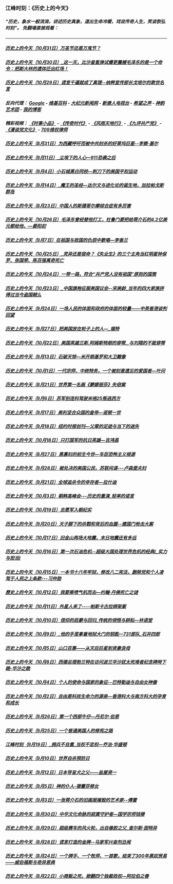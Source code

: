 ### 江峰时刻：《历史上的今天》
##### “历史，象水一般流淌，讲述历史真象，道出生命冷暖，戏说传奇人生，笑谈恢弘时刻”。 免翻墙直接观看：

---

##### <a href='http://207.148.103.66/history/江峰时刻-历史上的今天（10月31日）万圣节还是万鬼节？-3G7gYB87T2g.mp4.html?t=110108'>历史上的今天（10月31日）万圣节还是万鬼节？</a>
##### <a href='http://207.148.103.66/history/江峰时刻-历史上的今天（10月30日）_这一天，比沙皇氢弹试爆更震撼毛泽东的是一个命令：把斯大林的遗体迁出红场！-lGR20FbterI.mp4.html?t=110108'>历史上的今天（10月30日）_这一天，比沙皇氢弹试爆更震撼毛泽东的是一个命令：把斯大林的遗体迁出红场！</a>
##### <a href='http://207.148.103.66/history/江峰时刻-历史上的今天（10月29日）谎言千遍就成了真理--纳粹宣传部长戈培尔的欺世名言-M0UYRGUqvGg.mp4.html?t=110108'>历史上的今天（10月29日）谎言千遍就成了真理--纳粹宣传部长戈培尔的欺世名言</a>
##### 反向代理： [Google](http://207.148.103.66:8888/search?q=425事件) - [维基百科](http://207.148.103.66:8100/wiki/喬高-麥塔斯調查報告) - [大纪元新闻网](http://207.148.103.66:10080) - [新唐人电视台](http://207.148.103.66:8000) - [希望之声](http://207.148.103.66:8200) - [神韵艺术团](http://207.148.103.66:8000/xtr/gb/prog673.html) - [我的博客](http://207.148.103.66:10000/)
##### 精彩视频： [《时事小品》](https://github.com/gfw-breaker/ntdtv-comedy/blob/master/README.md) - [《传奇时代》](http://207.148.103.66:10000/videos/legend/) - [《风雨天地行》](http://207.148.103.66:10000/videos/fytdx/) - [《九评共产党》](http://207.148.103.66:10000/videos/jiuping/) - [《漫谈党文化》](http://207.148.103.66:10000/videos/mtdwh/) - [709维权律师](http://207.148.103.66:10000/videos/709/)
##### <a href='http://207.148.103.66/history/江峰时刻-历史上的今天（8月31日）为西藏呼吁而被中共封杀的好莱坞巨星--李察·基尔-SxyRaH_GpsY.mp4.html?t=110108'>历史上的今天（8月31日）为西藏呼吁而被中共封杀的好莱坞巨星--李察·基尔</a>
##### <a href='http://207.148.103.66/history/江峰时刻-历史上的今天（9月11日）_尘埃下的人心—911恐袭之后-CSLvkn4av28.mp4.html?t=110108'>历史上的今天（9月11日）_尘埃下的人心—911恐袭之后</a>
##### <a href='http://207.148.103.66/history/江峰时刻-历史上的今天（9月4日）小石城黑白同校—刺刀下的美国平权运动-C_vdMrGjX58.mp4.html?t=110108'>历史上的今天（9月4日）小石城黑白同校—刺刀下的美国平权运动</a>
##### <a href='http://207.148.103.66/history/江峰时刻-历史上的今天（9月14日）_魔王的圣经—达尔文与进化论的诞生地，加拉帕戈斯群岛-UHqO5UZVQo0.mp4.html?t=110108'>历史上的今天（9月14日）_魔王的圣经—达尔文与进化论的诞生地，加拉帕戈斯群岛</a>
##### <a href='http://207.148.103.66/history/江峰时刻-历史上的今天（8月23日）中国人的斯德哥尔摩综合症有多厉害-MaiK6xH9p5g.mp4.html?t=110108'>历史上的今天（8月23日）中国人的斯德哥尔摩综合症有多厉害</a>
##### <a href='http://207.148.103.66/history/江峰时刻-历史上的今天（10月26日）毛泽东曾经替他打工，杜鲁门要把给蒋介石的4.2亿美元都给他，—晏阳初-AUxXR8MmULI.mp4.html?t=110108'>历史上的今天（10月26日）毛泽东曾经替他打工，杜鲁门要把给蒋介石的4.2亿美元都给他，—晏阳初</a>
##### <a href='http://207.148.103.66/history/江峰时刻-历史上的今天（9月7日）在祖国与故国的仇怨中歌唱—李香兰-xcTLjQDgNW0.mp4.html?t=110108'>历史上的今天（9月7日）在祖国与故国的仇怨中歌唱—李香兰</a>
##### <a href='http://207.148.103.66/history/江峰时刻-历史上的今天（10月25日）_灵异还是宿命？《失业生》的三个主角当红明星钟保罗、张国荣、陈百强离奇死亡-VojevY_vQ3U.mp4.html?t=110108'>历史上的今天（10月25日）_灵异还是宿命？《失业生》的三个主角当红明星钟保罗、张国荣、陈百强离奇死亡</a>
##### <a href='http://207.148.103.66/history/江峰时刻-历史上的今天（10月24日）一带一路，符合“共产党人没有祖国”原则的国策-Z7RV22VknRc.mp4.html?t=110108'>历史上的今天（10月24日）一带一路，符合“共产党人没有祖国”原则的国策</a>
##### <a href='http://207.148.103.66/history/江峰时刻-历史上的今天（10月23日）_中国旗袍征服美国议会--宋美龄_当年的四大家族拼得过当今盗国贼么-WV5Eipd27lA.mp4.html?t=110108'>历史上的今天（10月23日）_中国旗袍征服美国议会--宋美龄_当年的四大家族拼得过当今盗国贼么</a>
##### <a href='http://207.148.103.66/history/江峰时刻-历史上的今天（9月24日）一场人民的体面和政府的体面的较量——中英香港谈判回望-D4M-TDWuU4A.mp4.html?t=110108'>历史上的今天（9月24日）一场人民的体面和政府的体面的较量——中英香港谈判回望</a>
##### <a href='http://207.148.103.66/history/江峰时刻-历史上的今天（9月27日）把美国放在轮子上的人—_福特-tI6YwfS3oZk.mp4.html?t=110108'>历史上的今天（9月27日）把美国放在轮子上的人—_福特</a>
##### <a href='http://207.148.103.66/history/江峰时刻-历史上的今天（10月22日）美国英雄兰斯.阿姆斯特朗的穿帮_,与刘翔的不能穿帮-cVg5fWdGylU.mp4.html?t=110108'>历史上的今天（10月22日）美国英雄兰斯.阿姆斯特朗的穿帮_,与刘翔的不能穿帮</a>
##### <a href='http://207.148.103.66/history/江峰时刻-历史上的今天（9月13日）石破天惊—米开朗基罗和大卫雕像-NiCFGwiMVi8.mp4.html?t=110108'>历史上的今天（9月13日）石破天惊—米开朗基罗和大卫雕像</a>
##### <a href='http://207.148.103.66/history/江峰时刻-历史上的今天（10月1日）一代宗师、中统特务，一个被刻意遗忘的爱国者—叶问-xv5vD7-ehfw.mp4.html?t=110108'>历史上的今天（10月1日）一代宗师、中统特务，一个被刻意遗忘的爱国者—叶问</a>
##### <a href='http://207.148.103.66/history/江峰时刻-历史上的今天（8月21日）世界第一名画《蒙娜丽莎》失窃案-M2UMPXKsxGw.mp4.html?t=110108'>历史上的今天（8月21日）世界第一名画《蒙娜丽莎》失窃案</a>
##### <a href='http://207.148.103.66/history/江峰时刻-历史上的今天（9月6日）苏军别连科驾驶米格25叛逃西方-MJ1kiOFBN68.mp4.html?t=110108'>历史上的今天（9月6日）苏军别连科驾驶米格25叛逃西方</a>
##### <a href='http://207.148.103.66/history/江峰时刻-历史上的今天（9月17日）美利坚合众国的皇帝—诺顿一世-NfN8Mwz2Q9M.mp4.html?t=110108'>历史上的今天（9月17日）美利坚合众国的皇帝—诺顿一世</a>
##### <a href='http://207.148.103.66/history/江峰时刻-历史上的今天（9月18日）纽约时报创刊—父辈的足迹与当下的迷失-5EbKPHrSra4.mp4.html?t=110108'>历史上的今天（9月18日）纽约时报创刊—父辈的足迹与当下的迷失</a>
##### <a href='http://207.148.103.66/history/江峰时刻-历史上的今天（10月18日）只打国军的抗日英雄—吉鸿昌-VNMWSu17LIo.mp4.html?t=110108'>历史上的今天（10月18日）只打国军的抗日英雄—吉鸿昌</a>
##### <a href='http://207.148.103.66/history/江峰时刻-历史上的今天（8月27日）黑寡妇的前生今世—车臣恐怖主义根源-GFNlRyzTqFI.mp4.html?t=110108'>历史上的今天（8月27日）黑寡妇的前生今世—车臣恐怖主义根源</a>
##### <a href='http://207.148.103.66/history/江峰时刻-历史上的今天（9月28日）被处决的美国公民，苏联间谍---卢森堡夫妇-T2zjN1vMbak.mp4.html?t=110108'>历史上的今天（9月28日）被处决的美国公民，苏联间谍---卢森堡夫妇</a>
##### <a href='http://207.148.103.66/history/江峰时刻-历史上的今天（9月21日）全球追杀令的幸存者—拉什迪-uRhnOyApvDA.mp4.html?t=110108'>历史上的今天（9月21日）全球追杀令的幸存者—拉什迪</a>
##### <a href='http://207.148.103.66/history/江峰时刻-历史上的今天（10月3日）朝韩高峰会---历史的重演_轻率的诺言-AZ9YJZGGLrI.mp4.html?t=110108'>历史上的今天（10月3日）朝韩高峰会---历史的重演_轻率的诺言</a>
##### <a href='http://207.148.103.66/history/江峰时刻-历史上的今天（10月19日）志愿军入朝纪实-f2TtLCtgbgQ.mp4.html?t=110108'>历史上的今天（10月19日）志愿军入朝纪实</a>
##### <a href='http://207.148.103.66/history/江峰时刻-历史上的今天（9月20日）天子脚下的杀戮和背后的血腥--建国门枪击大案-oi1gzFRePVw.mp4.html?t=110108'>历史上的今天（9月20日）天子脚下的杀戮和背后的血腥--建国门枪击大案</a>
##### <a href='http://207.148.103.66/history/江峰时刻-历史上的今天（10月17日）旧金山两场大地震，末日地震还有多远-imA6tIfp-T0.mp4.html?t=110108'>历史上的今天（10月17日）旧金山两场大地震，末日地震还有多远</a>
##### <a href='http://207.148.103.66/history/江峰时刻-历史上的今天（10月16日）第一次石油危机--超级大国处理世界危机的经典(_实力与担当)-ILcdn37t0LQ.mp4.html?t=110108'>历史上的今天（10月16日）第一次石油危机--超级大国处理世界危机的经典(_实力与担当)</a>
##### <a href='http://207.148.103.66/history/江峰时刻-历史上的今天（10月15日）一本书十六年牢狱，修改八二宪法，删除党和个人凌驾于人民之上条款---习仲勋-h_B3k988Eck.mp4.html?t=110108'>历史上的今天（10月15日）一本书十六年牢狱，修改八二宪法，删除党和个人凌驾于人民之上条款---习仲勋</a>
##### <a href='http://207.148.103.66/history/江峰時刻-歷史上的今天（10月12日）我要乘喷气机而去—约翰·丹佛死亡之谜-0Yg_w4ycH3w.mp4.html?t=110108'>歷史上的今天（10月12日）我要乘喷气机而去—约翰·丹佛死亡之谜</a>
##### <a href='http://207.148.103.66/history/江峰时刻-历史上的今天（10月11日）外星人来了----帕斯卡古拉绑架案-nsFMKAbz_nE.mp4.html?t=110108'>历史上的今天（10月11日）外星人来了----帕斯卡古拉绑架案</a>
##### <a href='http://207.148.103.66/history/江峰时刻-历史上的今天（10月10日）信仰的启蒙与回归_传统的领悟与耕耘—林语堂-tNnkTayTGlA.mp4.html?t=110108'>历史上的今天（10月10日）信仰的启蒙与回归_传统的领悟与耕耘—林语堂</a>
##### <a href='http://207.148.103.66/history/江峰时刻-历史上的今天（10月9日）_他的手里拿着地狱大门的钥匙—731部队_石井四郎-JotGhuvICAo.mp4.html?t=110108'>历史上的今天（10月9日）_他的手里拿着地狱大门的钥匙—731部队_石井四郎</a>
##### <a href='http://207.148.103.66/history/江峰时刻-历史上的今天（10月5日）山口百惠——从天后巨星到贤妻良母-DKCL0aBTAKg.mp4.html?t=110108'>历史上的今天（10月5日）山口百惠——从天后巨星到贤妻良母</a>
##### <a href='http://207.148.103.66/history/江峰时刻-历史上的今天（10月8日）西德总理勃兰特在访问波兰华沙犹太死难者纪念碑時下跪-华沙之跪-KoZEPeyjCPM.mp4.html?t=110108'>历史上的今天（10月8日）西德总理勃兰特在访问波兰华沙犹太死难者纪念碑時下跪-华沙之跪</a>
##### <a href='http://207.148.103.66/history/江峰时刻-历史上的今天（10月4日）个人的使命与国家的象征--巴特勒迪与自由女神像-7FthXlolazw.mp4.html?t=110108'>历史上的今天（10月4日）个人的使命与国家的象征--巴特勒迪与自由女神像</a>
##### <a href='http://207.148.103.66/history/江峰时刻-历史上的今天（10月2日）自由是科技生命力的源泉—香港科大与南方科大的孕育和成长-IaR2_xGlZcI.mp4.html?t=110108'>历史上的今天（10月2日）自由是科技生命力的源泉—香港科大与南方科大的孕育和成长</a>
##### <a href='http://207.148.103.66/history/江峰时刻-历史上的今天（9月26日）第一个西部牛仔—丹尼尔·伯恩-IbXlzDJY9fI.mp4.html?t=110108'>历史上的今天（9月26日）第一个西部牛仔—丹尼尔·伯恩</a>
##### <a href='http://207.148.103.66/history/江峰时刻-历史上的今天（9月25日）一个普通美国人的修宪之路-pnQGYgJmpPk.mp4.html?t=110108'>历史上的今天（9月25日）一个普通美国人的修宪之路</a>
##### <a href='http://207.148.103.66/history/江峰时刻-江峰时刻（9月19日）_拥兵不自重_当权不恋权—乔治·华盛顿-AUMyKX7rYg8.mp4.html?t=110108'>江峰时刻（9月19日）_拥兵不自重_当权不恋权—乔治·华盛顿</a>
##### <a href='http://207.148.103.66/history/江峰时刻-历史上的今天（9月10日）世界自杀预防日-sG9o5k_yuQI.mp4.html?t=110108'>历史上的今天（9月10日）世界自杀预防日</a>
##### <a href='http://207.148.103.66/history/江峰时刻-历史上的今天（9月12日）日本导盲犬之父——盐屋贤一-nnYPvTfvXAg.mp4.html?t=110108'>历史上的今天（9月12日）日本导盲犬之父——盐屋贤一</a>
##### <a href='http://207.148.103.66/history/江峰时刻-历史上的今天（9月5日）神的仆人-德蕾莎修女-5grv6Szsu18.mp4.html?t=110108'>历史上的今天（9月5日）神的仆人-德蕾莎修女</a>
##### <a href='http://207.148.103.66/history/江峰时刻-历史上的今天（9月3日）一张蒋介石的旧画报摧毁的艺术家--傅雷--Xqb0cDxqA8.mp4.html?t=110108'>历史上的今天（9月3日）一张蒋介石的旧画报摧毁的艺术家--傅雷</a>
##### <a href='http://207.148.103.66/history/江峰时刻-历史上的今天（8月30日）中华文化命脉的寂寞守护者—国学宗师钱穆-ahqTJ4viIts.mp4.html?t=110108'>历史上的今天（8月30日）中华文化命脉的寂寞守护者—国学宗师钱穆</a>
##### <a href='http://207.148.103.66/history/江峰时刻-历史上的今天（8月29日）超级赛车的风火轮，出自橡胶之父_查尔斯·固特异-rNJAKUtmzKw.mp4.html?t=110108'>历史上的今天（8月29日）超级赛车的风火轮，出自橡胶之父_查尔斯·固特异</a>
##### <a href='http://207.148.103.66/history/江峰时刻-历史上的今天（8月28日）谎言打造的金牌--马家军兴奋剂丑闻-57P0LqmgWyE.mp4.html?t=110108'>历史上的今天（8月28日）谎言打造的金牌--马家军兴奋剂丑闻</a>
##### <a href='http://207.148.103.66/history/江峰时刻-历史上的今天（8月24日）一个牌手、一个牧师、一首歌，结束了300年黑奴贸易——威伯福斯与奇异恩典-iN4LBhK6moQ.mp4.html?t=110108'>历史上的今天（8月24日）一个牌手、一个牧师、一首歌，结束了300年黑奴贸易——威伯福斯与奇异恩典</a>
##### <a href='http://207.148.103.66/history/江峰时刻-历史上的今天（8月22日）小商贩之死，掀翻四个独裁政权—阿拉伯之春--44WZphhkKU.mp4.html?t=110108'>历史上的今天（8月22日）小商贩之死，掀翻四个独裁政权—阿拉伯之春</a>
